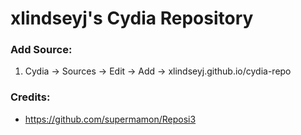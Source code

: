 # xlindseyj's Cydia Repository
### Add Source:
1. Cydia -> Sources -> Edit -> Add -> xlindseyj.github.io/cydia-repo

### Credits:
- https://github.com/supermamon/Reposi3
